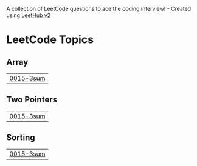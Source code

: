 A collection of LeetCode questions to ace the coding interview! - Created using [LeetHub v2](https://github.com/arunbhardwaj/LeetHub-2.0)
<!---LeetCode Topics Start-->
# LeetCode Topics
## Array
|  |
| ------- |
| [0015-3sum](https://github.com/Keerthan04/DSA-Solved/tree/master/0015-3sum) |
## Two Pointers
|  |
| ------- |
| [0015-3sum](https://github.com/Keerthan04/DSA-Solved/tree/master/0015-3sum) |
## Sorting
|  |
| ------- |
| [0015-3sum](https://github.com/Keerthan04/DSA-Solved/tree/master/0015-3sum) |
<!---LeetCode Topics End-->